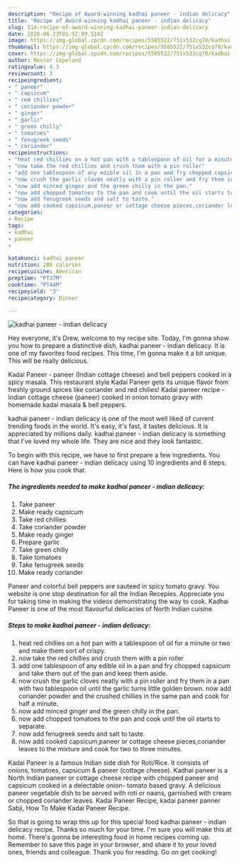 ```yaml
---
description: "Recipe of Award-winning kadhai paneer - indian delicacy"
title: "Recipe of Award-winning kadhai paneer - indian delicacy"
slug: 514-recipe-of-award-winning-kadhai-paneer-indian-delicacy
date: 2020-06-23T01:52:09.514Z
image: https://img-global.cpcdn.com/recipes/5585522/751x532cq70/kadhai-paneer-indian-delicacy-recipe-main-photo.jpg
thumbnail: https://img-global.cpcdn.com/recipes/5585522/751x532cq70/kadhai-paneer-indian-delicacy-recipe-main-photo.jpg
cover: https://img-global.cpcdn.com/recipes/5585522/751x532cq70/kadhai-paneer-indian-delicacy-recipe-main-photo.jpg
author: Hester Copeland
ratingvalue: 4.3
reviewcount: 3
recipeingredient:
- " paneer"
- " capsicum"
- " red chillies"
- " coriander powder"
- " ginger"
- " garlic"
- " green chilly"
- " tomatoes"
- " fenugreek seeds"
- " coriander"
recipeinstructions:
- "heat red chillies on a hot pan with a tablespoon of oil for a minute or two and make them sort of crispy."
- "now take the red chillies and crush them with a pin roller"
- "add one tablespoon of any edible oil in a pan and fry chopped capsicum and take them out of the pan and keep them aside."
- "now crush the garlic cloves neatly with a pin roller and fry them in a pan with two tablespoon oil until the garlic turns little golden brown. now add coriander powder and the crushed chillies in the same pan and cook for half a minute."
- "now add minced ginger and the green chilly in the pan."
- "now add chopped tomatoes to the pan and cook until the oil starts to separate."
- "now add fenugreek seeds and salt to taste."
- "now add cooked capsicum,paneer or cottage cheese pieces,coriander leaves to the mixture and cook for two to three minutes."
categories:
- Recipe
tags:
- kadhai
- paneer
- 

katakunci: kadhai paneer  
nutrition: 208 calories
recipecuisine: American
preptime: "PT37M"
cooktime: "PT44M"
recipeyield: "3"
recipecategory: Dinner

---
```



![kadhai paneer - indian delicacy](https://img-global.cpcdn.com/recipes/5585522/751x532cq70/kadhai-paneer-indian-delicacy-recipe-main-photo.jpg)

Hey everyone, it's Drew, welcome to my recipe site. Today, I'm gonna show you how to prepare a distinctive dish, kadhai paneer - indian delicacy. It is one of my favorites food recipes. This time, I'm gonna make it a bit unique. This will be really delicious.

Kadai Paneer - paneer (Indian cottage cheese) and bell peppers cooked in a spicy masala. This restaurant style Kadai Paneer gets its unique flavor from freshly ground spices like coriander and red chilies! Kadai paneer recipe - Indian cottage cheese (paneer) cooked in onion tomato gravy with homemade kadai masala &amp; bell peppers.

kadhai paneer - indian delicacy is one of the most well liked of current trending foods in the world. It's easy, it's fast, it tastes delicious. It is appreciated by millions daily. kadhai paneer - indian delicacy is something that I've loved my whole life. They are nice and they look fantastic.


To begin with this recipe, we have to first prepare a few ingredients. You can have kadhai paneer - indian delicacy using 10 ingredients and 8 steps. Here is how you cook that.

<!--inarticleads1-->

##### The ingredients needed to make kadhai paneer - indian delicacy:

1. Take  paneer
1. Make ready  capsicum
1. Take  red chillies
1. Take  coriander powder
1. Make ready  ginger
1. Prepare  garlic
1. Take  green chilly
1. Take  tomatoes
1. Take  fenugreek seeds
1. Make ready  coriander


Paneer and colorful bell peppers are sauteed in spicy tomato gravy. You website is one stop destination for all the Indian Recepies. Appreciate you for taking time in making the videos demonstrating the way to cook. Kadhai Paneer is one of the most flavourful delicacies of North Indian cuisine. 

<!--inarticleads2-->

##### Steps to make kadhai paneer - indian delicacy:

1. heat red chillies on a hot pan with a tablespoon of oil for a minute or two and make them sort of crispy.
1. now take the red chillies and crush them with a pin roller
1. add one tablespoon of any edible oil in a pan and fry chopped capsicum and take them out of the pan and keep them aside.
1. now crush the garlic cloves neatly with a pin roller and fry them in a pan with two tablespoon oil until the garlic turns little golden brown. now add coriander powder and the crushed chillies in the same pan and cook for half a minute.
1. now add minced ginger and the green chilly in the pan.
1. now add chopped tomatoes to the pan and cook until the oil starts to separate.
1. now add fenugreek seeds and salt to taste.
1. now add cooked capsicum,paneer or cottage cheese pieces,coriander leaves to the mixture and cook for two to three minutes.


Kadai Paneer is a famous Indian side dish for Roti/Rice. It consists of onions, tomatoes, capsicum &amp; paneer (cottage cheese). Kadhai paneer is a North Indian paneer or cottage cheese recipe with chopped paneer and capsicum cooked in a delectable onion- tomato based gravy. A delicious paneer vegetable dish to be served with roti or naans, garnished with cream or chopped coriander leaves. Kadai Paneer Recipe, kadai paneer panner Sabji, How To Make Kadai Paneer Recipe. 

So that is going to wrap this up for this special food kadhai paneer - indian delicacy recipe. Thanks so much for your time. I'm sure you will make this at home. There's gonna be interesting food in home recipes coming up. Remember to save this page in your browser, and share it to your loved ones, friends and colleague. Thank you for reading. Go on get cooking!
